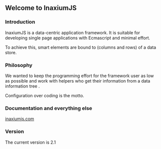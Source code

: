 ## Welcome to InaxiumJS


### Introduction

InaxiumJS is a data-centric application framework.
It is suitable for developing single page applications with Ecmascript and minimal effort.

To achieve this, smart elements are bound to (columns and rows) of a data store.

### Philosophy

We wanted to keep the programming effort for the framework user as low as possible and work with helpers who get their information from a data information tree .


Configuration over coding is the motto.


### Documentation and everything else

[inaxiumjs.com](https://inaxiumjs.com)

### Version

The current version is 2.1

